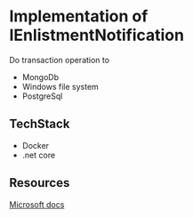 # Implementation of IEnlistmentNotification
Do transaction operation to
* MongoDb
* Windows file system
* PostgreSql

## TechStack
* Docker
* .net core

## Resources
[Microsoft docs](https://docs.microsoft.com/en-us/dotnet/csharp/programming-guide/file-system/how-to-write-to-a-text-file)
